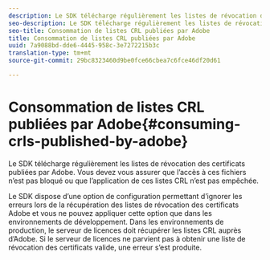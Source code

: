 ```yaml
---
description: Le SDK télécharge régulièrement les listes de révocation des certificats publiées par Adobe. Vous devez vous assurer que l’accès à ces fichiers n’est pas bloqué ou que l’application de ces listes CRL n’est pas empêchée.
seo-description: Le SDK télécharge régulièrement les listes de révocation des certificats publiées par Adobe. Vous devez vous assurer que l’accès à ces fichiers n’est pas bloqué ou que l’application de ces listes CRL n’est pas empêchée.
seo-title: Consommation de listes CRL publiées par Adobe
title: Consommation de listes CRL publiées par Adobe
uuid: 7a9088bd-dde6-4445-958c-3e7272215b3c
translation-type: tm+mt
source-git-commit: 29bc8323460d9be0fce66cbea7c6fce46df20d61

---
```



# Consommation de listes CRL publiées par Adobe{#consuming-crls-published-by-adobe}

Le SDK télécharge régulièrement les listes de révocation des certificats publiées par Adobe. Vous devez vous assurer que l’accès à ces fichiers n’est pas bloqué ou que l’application de ces listes CRL n’est pas empêchée.

Le SDK dispose d’une option de configuration permettant d’ignorer les erreurs lors de la récupération des listes de révocation des certificats Adobe et vous ne pouvez appliquer cette option que dans les environnements de développement. Dans les environnements de production, le serveur de licences doit récupérer les listes CRL auprès d’Adobe. Si le serveur de licences ne parvient pas à obtenir une liste de révocation des certificats valide, une erreur s’est produite.

